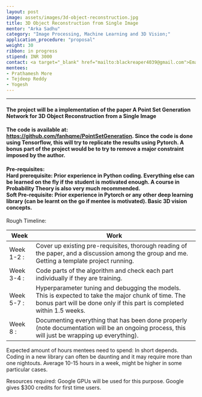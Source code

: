 ```yaml
---
layout: post
image: assets/images/3d-object-reconstruction.jpg
title: 3D Object Reconstruction from Single Image
mentor: "Arka Sadhu"
category: "Image Processing, Machine Learning and 3D Vision;"
application_procedure: "proposal"
weight: 30
ribbon: in progress
stipend: INR 3000
contact: <a target="_blank" href="mailto:blackreaper4039@gmail.com">Email ID</a> - blackreaper4039@gmail.com
mentees:
- Prathamesh More
- Tejdeep Reddy
- Yogesh
---
```


---

#### The project will be a implementation of the paper A Point Set Generation Network for 3D Object Reconstruction from a Single Image

<!--break-->

#### The code is available at: <a href="https://github.com/fanhqme/PointSetGeneration"> https://github.com/fanhqme/PointSetGeneration</a>. Since the code is done using Tensorflow, this will try to replicate the results using Pytorch. A bonus part of the project would be to try to remove a major constraint imposed by the author.

<!--break-->

#### Pre-requisites:<br>Hard prerequisite: Prior experience in Python coding. Everything else can be learned on the fly if the student is motivated enough. A course in Probability Theory is also very much recommended.<br>Soft Pre-requisite: Prior experience in Pytorch or any other deep learning library (can be learnt on the go if mentee is motivated). Basic 3D vision concepts.

<!--break-->

Rough Timeline:

<!--break-->

Week | Work
--- | ---
Week 1-2 :    |Cover up existing pre-requisites, thorough reading of the paper, and a discussion among the group and me. Getting a template project running.
Week 3-4 :    |Code parts of the algorithm and check each part individually if they are training. 
Week 5-7 :    |Hyperparameter tuning and debugging the models. This is expected to take the major chunk of time. The bonus part will be done only if this part is completed within 1.5 weeks.
Week 8 :      |Documenting everything that has been done properly (note documentation will be an ongoing process, this will just be wrapping up everything).

<!--break-->

Expected amount of hours mentees need to spend: In short depends. Coding in a new library can often be daunting and it may require more than one nightouts. Average 10-15 hours in a week, might be higher in some particular cases.

<!--break-->

Resources required: Google GPUs will be used for this purpose. Google gives $300 credits for first time users.